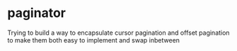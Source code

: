 # paginator
Trying to build a way to encapsulate cursor pagination and offset pagination to make them both easy to implement and swap inbetween
